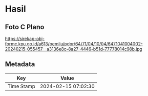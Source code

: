 # Hasil

## Foto C Plano

https://sirekap-obj-formc.kpu.go.id/a613/pemilu/pdpr/64/71/04/10/04/6471041004002-20240215-055457--a3136e8c-8a27-4446-b51d-77778014c98b.jpg


## Metadata

| Key        | Value               |
| ---------- | ------------------- |
| Time Stamp | 2024-02-15 07:02:30 |



